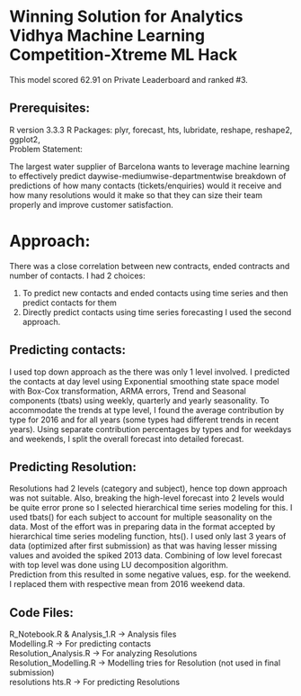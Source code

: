 # Winning Solution for Analytics Vidhya Machine Learning Competition-Xtreme ML Hack

This model scored 62.91 on Private Leaderboard and ranked #3.

## Prerequisites:

R version 3.3.3
R Packages: plyr, forecast, hts, lubridate, reshape, reshape2, ggplot2,   
Problem Statement:

The largest water supplier of Barcelona wants to leverage machine learning to effectively predict daywise-mediumwise-departmentwise breakdown of predictions of how many contacts (tickets/enquiries) would it receive and how many resolutions would it make so that they can size their team properly and improve customer satisfaction.

# Approach:

There was a close correlation between new contracts, ended contracts and number of contacts. I had 2 choices:
1.	To predict new contacts and ended contacts using time series and then predict contacts for them
2.	Directly predict contacts using time series forecasting
I used the second approach.
 
## Predicting contacts:
I used top down approach as the there was only 1 level involved. I predicted the contacts at day level using Exponential smoothing state space model with Box-Cox transformation, ARMA errors, Trend and Seasonal components (tbats) using weekly, quarterly and yearly seasonality. To accommodate the trends at type level, I found the average contribution by type for 2016 and for all years (some types had different trends in recent years). Using separate contribution percentages by types and for weekdays and weekends, I split the overall forecast into detailed forecast.  

## Predicting Resolution:  
Resolutions had 2 levels (category and subject), hence top down approach was not suitable. Also, breaking the high-level forecast into 2 levels would be quite error prone so I selected hierarchical time series modeling for this. I used tbats() for each subject to account for multiple seasonality on the data. Most of the effort was in preparing data in the format accepted by hierarchical time series modeling function, hts(). I used only last 3 years of data (optimized after first submission) as that was having lesser missing values and avoided the spiked 2013 data. Combining of low level forecast with top level was done using LU decomposition algorithm.       
Prediction from this resulted in some negative values, esp. for the weekend. I replaced them with respective mean from 2016 weekend data.   


## Code Files:  

R_Notebook.R & Analysis_1.R -> Analysis files  
Modelling.R ->  For predicting contacts  
Resolution_Analysis.R -> For analyzing Resolutions  
Resolution_Modelling.R -> Modelling tries for Resolution (not used in final submission)  
resolutions hts.R -> For predicting Resolutions  
